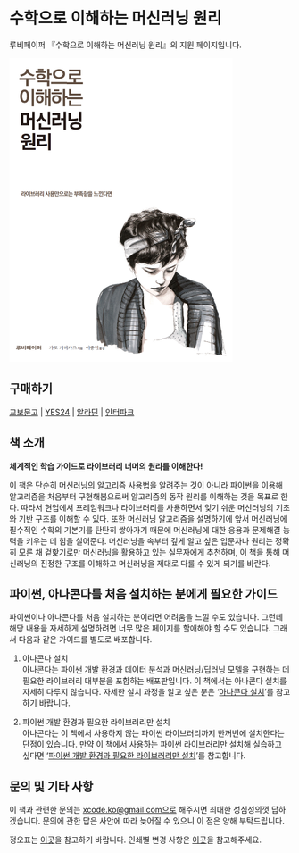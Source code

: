 # 수학으로 이해하는 머신러닝 원리
루비페이퍼 『수학으로 이해하는 머신러닝 원리』의 지원 페이지입니다.

<img src="./readme/cover.jpg" width="400" height="544">

## 구매하기
[교보문고](https://bit.ly/3qeqv6F) | [YES24](https://bit.ly/3zKxnx2) | [알라딘](https://bit.ly/3qeqAat) | [인터파크](https://bit.ly/3wSgqyU)

## 책 소개
**체계적인 학습 가이드로 라이브러리 너머의 원리를 이해한다!**

이 책은 단순히 머신러닝의 알고리즘 사용법을 알려주는 것이 아니라 파이썬을 이용해 알고리즘을 처음부터 구현해봄으로써 알고리즘의 동작 원리를 이해하는 것을 목표로 한다. 따라서 현업에서 프레임워크나 라이브러리를 사용하면서 잊기 쉬운 머신러닝의 기초와 기반 구조를 이해할 수 있다. 또한 머신러닝 알고리즘을 설명하기에 앞서 머신러닝에 필수적인 수학의 기본기를 탄탄히 쌓아가기 때문에 머신러닝에 대한 응용과 문제해결 능력을 키우는 데 힘을 실어준다. 머신러닝을 속부터 깊게 알고 싶은 입문자나 원리는 정확히 모른 채 겉핥기로만 머신러닝을 활용하고 있는 실무자에게 추천하며, 이 책을 통해 머신러닝의 진정한 구조를 이해하고 머신러닝을 제대로 다룰 수 있게 되기를 바란다.

## 파이썬, 아나콘다를 처음 설치하는 분에게 필요한 가이드
파이썬이나 아나콘다를 처음 설치하는 분이라면 어려움을 느낄 수도 있습니다. 그런데 해당 내용을 자세하게 설명하려면 너무 많은 페이지를 할애해야 할 수도 있습니다. 그래서 다음과 같은 가이드를 별도로 배포합니다.

1. 아나콘다 설치  
아나콘다는 파이썬 개발 환경과 데이터 분석과 머신러닝/딥러닝 모델을 구현하는 데 필요한 라이브러리 대부분을 포함하는 배포판입니다. 이 책에서는 아나콘다 설치를 자세히 다루지 않습니다. 자세한 설치 과정을 알고 싶은 분은 ‘[아나콘다 설치](https://github.com/wizplan/ml-essence/blob/master/readme/anacondainstall.md)’를 참고하기 바랍니다.

2. 파이썬 개발 환경과 필요한 라이브러리만 설치  
아나콘다는 이 책에서 사용하지 않는 파이썬 라이브러리까지 한꺼번에 설치한다는 단점이 있습니다. 만약 이 책에서 사용하는 파이썬 라이브러리만 설치해 실습하고 싶다면 ‘[파이썬 개발 환경과 필요한 라이브러리만 설치](https://github.com/wizplan/ml-essence/blob/master/readme/pythoninstall.md)’를 참고합니다.

## 문의 및 기타 사항
이 책과 관련한 문의는 xcode.ko@gmail.com으로 해주시면 최대한 성심성의껏 답하겠습니다. 문의에 관한 답은 사안에 따라 늦어질 수 있으니 이 점은 양해 부탁드립니다.

정오표는 [이곳](https://github.com/wizplan/ml-essence/blob/master/errata/errata.md)을 참고하기 바랍니다. 인쇄별 변경 사항은 [이곳](https://github.com/wizplan/ml-essence/blob/master/changelog/changelog.md)을 참고해주세요.
